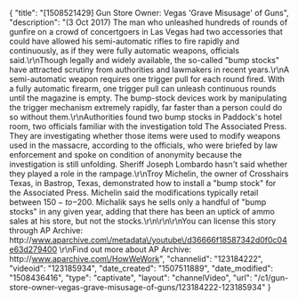 {
    "title": "[1508521429] Gun Store Owner: Vegas 'Grave Misusage' of Guns",
    "description": "(3 Oct 2017) The man who unleashed hundreds of rounds of gunfire on a crowd of concertgoers in Las Vegas had two accessories that could have allowed his semi-automatic rifles to fire rapidly and continuously, as if they were fully automatic weapons, officials said.\r\nThough legally and widely available, the so-called \"bump stocks\" have attracted scrutiny from authorities and lawmakers in recent years.\r\nA semi-automatic weapon requires one trigger pull for each round fired. With a fully automatic firearm, one trigger pull can unleash continuous rounds until the magazine is empty. The bump-stock devices work by manipulating the trigger mechanism extremely rapidly, far faster than a person could do so without them.\r\nAuthorities found two bump stocks in Paddock's hotel room, two officials familiar with the investigation told The Associated Press. They are investigating whether those items were used to modify weapons used in the massacre, according to the officials, who were briefed by law enforcement and spoke on condition of anonymity because the investigation is still unfolding. Sheriff Joseph Lombardo hasn't said whether they played a role in the rampage.\r\nTroy Michelin, the owner of Crosshairs Texas, in Bastrop, Texas, demonstrated how to install a \"bump stock\" for the Associated Press. Michelin said the modifications typically retail between $150-to-$200. Michalik says he sells only a handful of \"bump stocks\" in any given year, adding that there has been an uptick of ammo sales at his store, but not the stocks.\r\n\r\n\r\nYou can license this story through AP Archive: http:\/\/www.aparchive.com\/metadata\/youtube\/d36666f18587342d0f0c04e63d279400 \r\nFind out more about AP Archive: http:\/\/www.aparchive.com\/HowWeWork",
    "channelid": "123184222",
    "videoid": "123185934",
    "date_created": "1507511889",
    "date_modified": "1508436416",
    "type": "captivate",
    "layout": "channelVideo",
    "url": "\/c1\/gun-store-owner-vegas-grave-misusage-of-guns\/123184222-123185934"
}